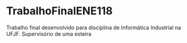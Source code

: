 # TrabalhoFinalENE118
Trabalho final desenvolvido para disciplina de Informática Industrial na UFJF. Supervisório de uma esteira

